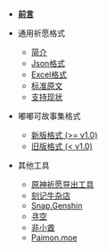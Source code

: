 - [**前言**](wish-log-formats/ "祈愿格式库 - 前言")

- 通用祈愿格式
  - [简介](wish-log-formats/universal-format/intro.md "通用祈愿格式 - 简介")
  - [Json格式](wish-log-formats/universal-format/json.md "通用祈愿格式 - Json格式")
  - [Excel格式](wish-log-formats/universal-format/excel.md "通用祈愿格式 - 工作簿格式")
  - [标准原文](wish-log-formats/universal-format/uigf-standard.md "通用祈愿格式 - 标准原文")
  - [支持现状](wish-log-formats/universal-format/support-status.md "通用祈愿格式 - 支持现状")

- 嘟嘟可故事集格式
  - [新版格式 (>= v1.0)](wish-log-formats/dodoco-tales/standard.md "嘟嘟可故事集 - 本地储存格式")
  - [旧版格式 (< v1.0)](wish-log-formats/dodoco-tales/legacy.md "嘟嘟可故事集 - 遗留储存格式")

- 其他工具
  - [原神祈愿导出工具](wish-log-formats/others/genshin-wish-export.md "其他工具 - 原神祈愿导出工具")
  - [刻记牛杂店](wish-log-formats/others/keqingniuza.md "其他工具 - 刻记牛杂店")
  - [Snap.Genshin](wish-log-formats/others/snap-genshin.md "其他工具 - Snap.Genshin")
  - [寻空](wish-log-formats/others/xunkong.md "其他工具 - 寻空")
  - [非小酋](wish-log-formats/others/feixiaoqiu.md "其他工具 - 非小酋")
  - [Paimon.moe](wish-log-formats/others/paimon-moe.md "其他工具 - Paimon.moe")
